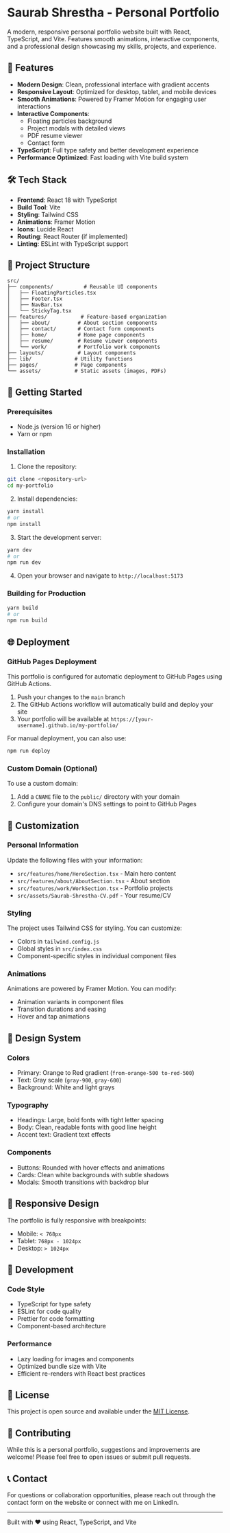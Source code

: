 # Saurab Shrestha - Personal Portfolio

A modern, responsive personal portfolio website built with React, TypeScript, and Vite. Features smooth animations, interactive components, and a professional design showcasing my skills, projects, and experience.

## 🚀 Features

- **Modern Design**: Clean, professional interface with gradient accents
- **Responsive Layout**: Optimized for desktop, tablet, and mobile devices
- **Smooth Animations**: Powered by Framer Motion for engaging user interactions
- **Interactive Components**: 
  - Floating particles background
  - Project modals with detailed views
  - PDF resume viewer
  - Contact form
- **TypeScript**: Full type safety and better development experience
- **Performance Optimized**: Fast loading with Vite build system

## 🛠️ Tech Stack

- **Frontend**: React 18 with TypeScript
- **Build Tool**: Vite
- **Styling**: Tailwind CSS
- **Animations**: Framer Motion
- **Icons**: Lucide React
- **Routing**: React Router (if implemented)
- **Linting**: ESLint with TypeScript support

## 📁 Project Structure

```
src/
├── components/          # Reusable UI components
│   ├── FloatingParticles.tsx
│   ├── Footer.tsx
│   ├── NavBar.tsx
│   └── StickyTag.tsx
├── features/           # Feature-based organization
│   ├── about/         # About section components
│   ├── contact/       # Contact form components
│   ├── home/          # Home page components
│   ├── resume/        # Resume viewer components
│   └── work/          # Portfolio work components
├── layouts/           # Layout components
├── lib/              # Utility functions
├── pages/            # Page components
└── assets/           # Static assets (images, PDFs)
```

## 🚀 Getting Started

### Prerequisites

- Node.js (version 16 or higher)
- Yarn or npm

### Installation

1. Clone the repository:
```bash
git clone <repository-url>
cd my-portfolio
```

2. Install dependencies:
```bash
yarn install
# or
npm install
```

3. Start the development server:
```bash
yarn dev
# or
npm run dev
```

4. Open your browser and navigate to `http://localhost:5173`

### Building for Production

```bash
yarn build
# or
npm run build
```

## 🌐 Deployment

### GitHub Pages Deployment

This portfolio is configured for automatic deployment to GitHub Pages using GitHub Actions.

1. Push your changes to the `main` branch
2. The GitHub Actions workflow will automatically build and deploy your site
3. Your portfolio will be available at `https://[your-username].github.io/my-portfolio/`

For manual deployment, you can also use:
```bash
npm run deploy
```

### Custom Domain (Optional)

To use a custom domain:
1. Add a `CNAME` file to the `public/` directory with your domain
2. Configure your domain's DNS settings to point to GitHub Pages

## 📝 Customization

### Personal Information
Update the following files with your information:
- `src/features/home/HeroSection.tsx` - Main hero content
- `src/features/about/AboutSection.tsx` - About section
- `src/features/work/WorkSection.tsx` - Portfolio projects
- `src/assets/Saurab-Shrestha-CV.pdf` - Your resume/CV

### Styling
The project uses Tailwind CSS for styling. You can customize:
- Colors in `tailwind.config.js`
- Global styles in `src/index.css`
- Component-specific styles in individual component files

### Animations
Animations are powered by Framer Motion. You can modify:
- Animation variants in component files
- Transition durations and easing
- Hover and tap animations

## 🎨 Design System

### Colors
- Primary: Orange to Red gradient (`from-orange-500 to-red-500`)
- Text: Gray scale (`gray-900`, `gray-600`)
- Background: White and light grays

### Typography
- Headings: Large, bold fonts with tight letter spacing
- Body: Clean, readable fonts with good line height
- Accent text: Gradient text effects

### Components
- Buttons: Rounded with hover effects and animations
- Cards: Clean white backgrounds with subtle shadows
- Modals: Smooth transitions with backdrop blur

## 📱 Responsive Design

The portfolio is fully responsive with breakpoints:
- Mobile: `< 768px`
- Tablet: `768px - 1024px`
- Desktop: `> 1024px`

## 🔧 Development

### Code Style
- TypeScript for type safety
- ESLint for code quality
- Prettier for code formatting
- Component-based architecture

### Performance
- Lazy loading for images and components
- Optimized bundle size with Vite
- Efficient re-renders with React best practices

## 📄 License

This project is open source and available under the [MIT License](LICENSE).

## 🤝 Contributing

While this is a personal portfolio, suggestions and improvements are welcome! Please feel free to open issues or submit pull requests.

## 📞 Contact

For questions or collaboration opportunities, please reach out through the contact form on the website or connect with me on LinkedIn.

---

Built with ❤️ using React, TypeScript, and Vite